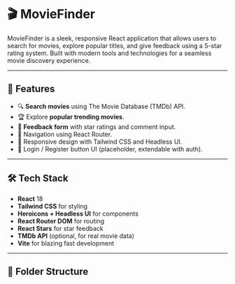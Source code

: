 # 🎬 MovieFinder

MovieFinder is a sleek, responsive React application that allows users to search for movies, explore popular titles, and give feedback using a 5-star rating system. Built with modern tools and technologies for a seamless movie discovery experience.

---

## 🚀 Features

- 🔍 **Search movies** using The Movie Database (TMDb) API.
- 🏆 Explore **popular trending movies**.
- 🌟 **Feedback form** with star ratings and comment input.
- 🧭 Navigation using React Router.
- 📱 Responsive design with Tailwind CSS and Headless UI.
- 👤 Login / Register button UI (placeholder, extendable with auth).

---

## 🛠️ Tech Stack

- **React** 18
- **Tailwind CSS** for styling
- **Heroicons + Headless UI** for components
- **React Router DOM** for routing
- **React Stars** for star feedback
- **TMDb API** (optional, for real movie data)
- **Vite** for blazing fast development

---

## 📂 Folder Structure

